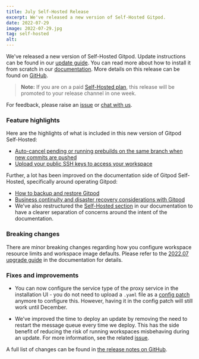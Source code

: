 ```yaml
---
title: July Self-Hosted Release
excerpt: We've released a new version of Self-Hosted Gitpod.
date: 2022-07-29
image: 2022-07-29.jpg
tag: self-hosted
alt:
---
```


<script>
  import Contributors from "$lib/components/changelog/contributors.svelte";
  import Badge from "$lib/components/changelog/badge.svelte"
</script>

We've released a new version of Self-Hosted Gitpod. Update instructions can be found in our [update guide](https://www.gitpod.io/docs/configure/self-hosted/latest/updating). You can read more about how to install it from scratch in our [documentation](https://www.gitpod.io/docs/configure/self-hosted/latest). More details on this release can be found on [GitHub](https://github.com/gitpod-io/gitpod/releases).

> **Note:** If you are on a paid [Self-Hosted plan](../self-hosted), this release will be promoted to your release channel in one week.

For feedback, please raise an [issue](https://github.com/gitpod-io/gitpod/issues/new?assignees=&labels=bug&template=bug_report.yml) or [chat with us](https://www.gitpod.io/chat).

<p><Contributors usernames="nandajavarma,MrSimonEmms,Pothulapati,corneliusludmann,adrienthebo,lucasvaltl" /></p>

### Feature highlights

Here are the highlights of what is included in this new version of Gitpod Self-Hosted:

- [Auto-cancel pending or running prebuilds on the same branch when new commits are pushed](../changelog/bring-your-own-workspace-ssh-keys)
- [Upload your public SSH keys to access your workspace](../changelog/auto-cancel-prebuilds-on-outdated-commits)

Further, a lot has been improved on the documentation side of Gitpod Self-Hosted, specifically around operating Gitpod:

- [How to backup and restore Gitpod](../docs/configure/self-hosted/latest/backup-restore)
- [Business continuity and disaster recovery considerations with Gitpod](../docs/configure/self-hosted/latest/disaster-recovery)
- We've also restructured the [Self-Hosted section](../docs/configure/self-hosted/latest) in our documentation to have a clearer separation of concerns around the intent of the documentation.

### Breaking changes

There are minor breaking changes regarding how you configure workspace resource limits and workspace image defaults. Please refer to the [2022.07 upgrade guide](../docs/configure/self-hosted/latest/upgrade-guides#202207) in the documentation for details.

### Fixes and improvements

- You can now configure the service type of the proxy service in the installation UI - you do not need to upload a `.yaml` file as a [config patch](../docs/configure/self-hosted/latest/config-patches) anymore to configure this. However, having it in the config patch will still work until December.

- We've improved the time to deploy an update by removing the need to restart the message queue every time we deploy. This has the side benefit of reducing the risk of running workspaces misbehaving during an update. For more information, see the related [issue](https://github.com/gitpod-io/gitpod/pull/11096).

A full list of changes can be found in [the release notes on GitHub](https://github.com/gitpod-io/gitpod/releases).
